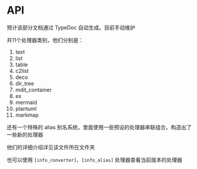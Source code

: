 # API

预计该部分文档通过 TypeDoc 自动生成。目前手动维护

共11个处理器类别，他们分别是：

1. text
2. list
3. table
4. c2list
5. deco
6. dir_tree
7. mdit_container
8. ex
9. mermaid
10. plantuml
11. markmap

还有一个特殊的 alias 别名系统，里面使用一些预设的处理器串联组合，构造出了一些新的处理器

他们的详细介绍详见该文件所在文件夹

也可以使用 `[info_converter]`、`[info_alias]` 处理器查看当前版本的处理器








